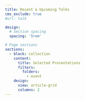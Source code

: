 ```yaml
---
title: Recent & Upcoming Talks
cms_exclude: true
#url: talk

design:
  # Section spacing
  spacing: '5rem'

# Page sections
sections:
  - block: collection
    content:
      title: Selected Presentations
      filters:
        folders:
          - event
    design:
      view: article-grid
      columns: 2
---
```

